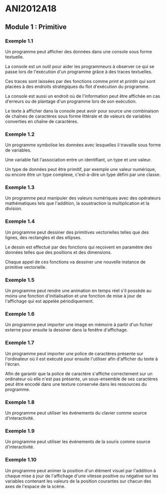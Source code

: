 # ANI2012A18

## Module 1 : Primitive

### Exemple 1.1

Un programme peut afficher des données dans une console sous forme textuelle.

La console est un outil pour aider les programmeurs à observer ce qui se passe lors de l'exécution d'un programme grâce à des traces textuelles.

Ces traces sont laissées par des fonctions comme *print* et *println* qui sont placées à des endroits stratégiques du flot d'exécution du programme.

La console est aussi un endroit où de l'information peut être affichée en cas d'erreurs ou de plantage d'un programme lors de son exécution.

Le texte à afficher dans la console peut avoir pour source une combinaison de chaînes de caractères sous forme littérale et de valeurs de variables converties en chaîne de caractères.

### Exemple 1.2

Un programme symbolise les données avec lesquelles il travaille sous forme de variables.

Une variable fait l'association entre un identifiant, un type et une valeur.

Un type de données peut être primitif, par exemple une valeur numérique, ou encore être un type complexe, c'est-à-dire un type défini par une classe.

### Exemple 1.3

Un programme peut manipuler des valeurs numériques avec des opérateurs mathématiques tels que l'addition, la soustraction la multiplication et la division.

### Exemple 1.4

Un programme peut dessiner des primitives vectorielles telles que des lignes, des rectangles et des ellipses.

Le dessin est effectué par des fonctions qui reçoivent en paramètre des données telles que des positions et des dimensions.

Chaque appel de ces fonctions va dessiner une nouvelle instance de primitive vectorielle.

### Exemple 1.5

Un programme peut rendre une animation en temps réel s'il possède au moins une fonction d'initialisation et une fonction de mise à jour de l'affichage qui est appelée périodiquement.

### Exemple 1.6

Un programme peut importer une image en mémoire à partir d'un fichier externe pour ensuite la dessiner dans la fenêtre d'affichage.

### Exemple 1.7

Un programme peut importer une police de caractères présente sur l'ordinateur où il est exécuté pour ensuite l'utiliser afin d'afficher du texte à l'écran.

Afin de garantir que la police de caractère s'affiche correctement sur un ordinateur où elle n'est pas présente, un sous-ensemble de ses caractères peut être encodé dans une texture conservée dans les ressources du programme.

### Exemple 1.8

Un programme peut utiliser les événements du clavier comme source d'interactivité.

### Exemple 1.9

Un programme peut utiliser les événements de la souris comme source d'interactivité.

### Exemple 1.10

Un programme peut animer la position d'un élément visuel par l'addition à chaque mise à jour de l'affichage d'une vitesse positive ou négative sur les variables contenant les valeurs de la position courantes sur chacun des axes de l'espace de la scène.
